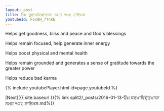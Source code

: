 ```yaml
---
layout: post
title: ਓਮ ਸ਼ੂਰਾਜਨੇਸ਼ਵਾਰਾਯਾ ਨਮਹ ੧੦੮ ਟਾਇਮਸ
youtubeId: Fox8H_7TnKE
---
```

 
 
Helps get goodness, bliss and peace and God's blessings
 
Helps remain focused, help generate inner energy 
 
Helps boost physical and mental health 
 
Helps remain grounded and generates a sense of gratitude towards the greater power 
 
Helps reduce bad karma
 
 
 
 


{% include youtubePlayer.html id=page.youtubeId %}
 
[Next]({{ site.baseurl }}{% link  split2/_posts/2016-01-13-ਓਮ ਧਰਮਾਵਿਦੁੱਤਮਾਯਾ ਨਮਹ ੧੦੮ ਟਾਇਮਸ.md%})
 
